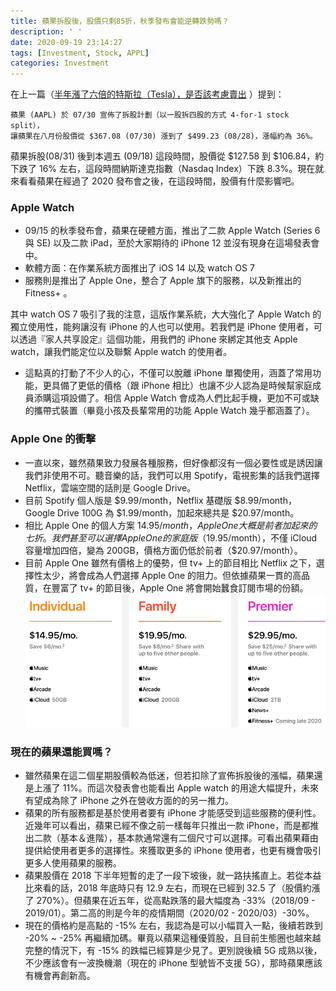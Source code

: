 ```yaml
---
title: 蘋果拆股後，股價只剩85折，秋季發布會能逆轉跌勢嗎？
description: ' '
date: 2020-09-19 23:14:27
tags: [Investment, Stock, APPL]
categories: Investment
---
```

在上一篇（[半年漲了六倍的特斯拉（Tesla），是否該考慮賣出](https://ycjhuo.gitlab.io/2020/08/30/How-Tesla-Soar-600-in-6-month/) ）提到：
```
蘋果 (AAPL) 於 07/30 宣佈了拆股計劃（以一股拆四股的方式 4-for-1 stock split），
讓蘋果在八月份股價從 $367.08 (07/30) 漲到了 $499.23 (08/28)，漲幅約為 36%。
```
蘋果拆股(08/31) 後到本週五 (09/18) 這段時間，股價從 $127.58 到 $106.84，約下跌了 16% 左右，這段時間納斯達克指數（Nasdaq Index）下跌 8.3%。現在就來看看蘋果在經過了 2020 發布會之後，在這段時間，股價有什麼影響吧。

### Apple Watch
- 09/15 的秋季發布會，蘋果在硬體方面，推出了二款 Apple Watch (Series 6 與 SE) 以及二款 iPad，至於大家期待的 iPhone 12 並沒有現身在這場發表會中。
 - 軟體方面：在作業系統方面推出了 iOS 14 以及 watch OS 7
 - 服務則是推出了 Apple One，整合了 Apple 旗下的服務，以及新推出的 Fitness+ 。

其中 watch OS 7 吸引了我的注意，這版作業系統，大大強化了 Apple Watch 的獨立使用性，能夠讓沒有 iPhone 的人也可以使用。若我們是 iPhone 使用者，可以透過『家人共享設定』這個功能，用我們的 iPhone 來綁定其他支 Apple watch，讓我們能定位以及聯繫 Apple watch 的使用者。
- 這點真的打動了不少人的心，不僅可以脫離 iPhone 單獨使用，涵蓋了常用功能，更具備了更低的價格（跟 iPhone 相比）也讓不少人認為是時候幫家庭成員添購這項設備了。相信 Apple Watch 會成為人們比起手機，更加不可或缺的攜帶式裝置（畢竟小孩及長輩常用的功能 Apple Watch 幾乎都涵蓋了）。

### Apple One 的衝擊
- 一直以來，雖然蘋果致力發展各種服務，但好像都沒有一個必要性或是誘因讓我們非使用不可。聽音樂的話，我們可以用 Spotify，電視影集的話我們選擇 Netflix，雲端空間的話則是 Google Drive。
- 目前 Spotify 個人版是 $9.99/month，Netflix 基礎版 $8.99/month，Google Drive 100G 為 $1.99/month，加起來總共是 $20.97/month。
- 相比 Apple One 的個人方案 $14.95/month，Apple One 大概是前者加起來的七折。我們甚至可以選擇 Apple One 的家庭版（$19.95/month），不僅 iCloud 容量增加四倍，變為 200GB，價格方面仍低於前者（$20.97/month）。
- 目前 Apple One 雖然有價格上的優勢，但 tv+ 上的節目相比 Netflix 之下，選擇性太少，將會成為人們選擇 Apple One 的阻力。但依據蘋果一貫的高品質，在豐富了 tv+ 的節目後，Apple One 將會開始蠶食訂閱市場的份額。<br/>
![22-1](../images/22-1.png)

### 現在的蘋果還能買嗎？
- 雖然蘋果在這二個星期股價較為低迷，但若扣除了宣佈拆股後的漲幅，蘋果還是上漲了 11%。而這次發表會也能看出 Apple watch 的用途大幅提升，未來有望成為除了 iPhone 之外在營收方面的的另一推力。
- 蘋果的所有服務都是基於使用者要有 iPhone 才能感受到這些服務的便利性。近幾年可以看出，蘋果已經不像之前一樣每年只推出一款 iPhone，而是都推出二款（基本＆進階），基本款通常還有二個尺寸可以選擇。可看出蘋果藉由提供給使用者更多的選擇性。來獲取更多的 iPhone 使用者，也更有機會吸引更多人使用蘋果的服務。
- 蘋果股價在 2018 下半年短暫的走了一段下坡後，就一路扶搖直上。若從本益比來看的話，2018 年底時只有 12.9 左右，而現在已經到 32.5 了（股價約漲了 270%）。但蘋果在近五年，從高點跌落的最大幅度為 -33%（2018/09 - 2019/01）。第二高的則是今年的疫情期間（2020/02 - 2020/03）-30%。
- 現在的價格約是高點的 -15% 左右，我認為是可以小幅買入一點，後續若跌到 -20% ~ -25% 再繼續加碼。畢竟以蘋果這種優質股，且目前生態圈也越來越完整的情況下，有 -15% 的跌幅已經算是少見了。更別說後續 5G 成熟以後，不少應該會有一波換機潮（現在的 iPhone 型號皆不支援 5G），那時蘋果應該有機會再創新高。